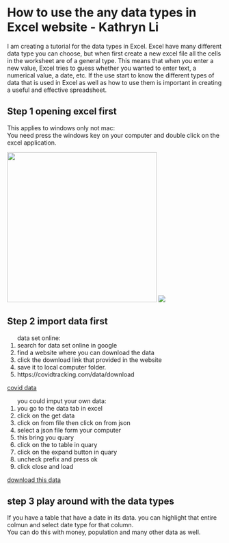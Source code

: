 # How to use the  any data types in Excel website - Kathryn Li

I am creating a tutorial for the data types in Excel. Excel have many different data type you can choose, but when first create a new excel file all the cells in the worksheet are of a general type. This means that when you enter a new value, Excel tries to guess whether you wanted to enter text, a numerical value, a date, etc. If the use start to know the different types of data that is used in Excel as well as how to use them is important in creating a useful and effective spreadsheet.

## Step 1 opening excel first 

This applies to windows only not mac:
<br>
You need press the windows key on your computer and double click on the excel application.

<img src="https://user-images.githubusercontent.com/96843197/150204172-2275373d-3b9d-4a0e-a245-3a4107194319.png" width="350" height="350">

<img src="https://user-images.githubusercontent.com/96843197/150249983-a4b1f7e8-5542-46b3-8ab8-acf57273749b.png">

## Step 2 import data first

<ol>
 data set online:
 <li>search for data set online in google</li>
 <li>find a website where you can download the data</li>
 <li>click the download link that provided in the website</li>
 <li>save it to local computer folder.</li>
 <li>https://covidtracking.com/data/download</li>
</ol>

<a href="https://github.com/Kathryn2354/AdvanaceDataScience/files/7908586/all-states-history.csv">covid data</a>

<ol>
 you could imput your own data:
 <li>you go to the data tab in excel</li>
 <li>click on the get data</li>
 <li>click on from file then click on from json</li>
 <li>select a json file form your computer</li>
 <li>this bring you quary</li>
 <li>click on the to table in quary</li>
 <li>click on the expand button in quary</li>
 <li>uncheck prefix and press ok</li>
 <li>click close and load</li>
</ol>

 [download this data](https://github.com/Kathryn2354/AdvanaceDataScience/files/7908148/test.xlsx)
 
## step 3 play around with the data types

If you have a table that have a date in its data. you can highlight that entire colmun and select date type for that column. 
<br>
You can do this with money, population and many other data as well.



